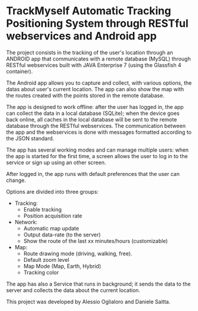 TrackMyself Automatic Tracking Positioning System through RESTful webservices and Android app
=========================================================================================

The project consists in the tracking of the user's location through an ANDROID app that communicates with a remote database (MySQL) through RESTful webservices built with JAVA Enterprise 7 (using the Glassfish 4 container).

The Android app allows you to capture and collect, with various options, the datas about user's current location. The app can also show the map with the routes created with the points stored in the remote database.

The app is designed to work offline: after the user has logged in, the app can collect the data in a local database (SQLite); when the device goes back online, all caches in the local database will be sent to the remote database through the RESTful webservices. The communication between the app and the webservices is done with messages formatted according to the JSON standard.

The app has several working modes and can manage multiple users: when the app is started for the first time, a screen allows the user to log in to the service or sign up using an other screen.

After logged in, the app runs with default preferences that the user can change. 

Options are divided into three groups:

  -	Tracking:
    -	Enable tracking
    -	Position acquisition rate
  -	Network:
    -	Automatic map update 
    -	Output data-rate (to the server)
    -	Show the route of the last xx minutes/hours (customizable)
  -	Map:
    -	Route drawing mode (driving, walking, free).
    -	Default zoom level
    -	Map Mode (Map, Earth, Hybrid)
    -	Tracking color

The app has also a Service that runs in background; it sends the data to the server and collects the data about the current location.

This project was developed by Alessio Oglialoro and Daniele Saitta.
